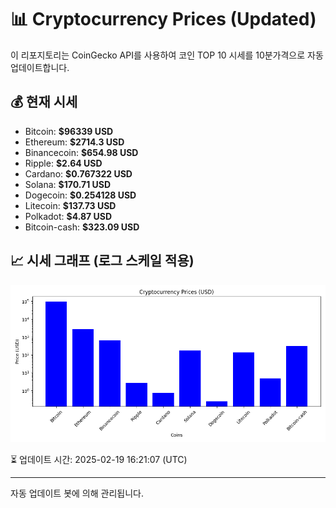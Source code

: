 
# 📊 Cryptocurrency Prices (Updated)

이 리포지토리는 CoinGecko API를 사용하여 코인 TOP 10 시세를 10분가격으로 자동 업데이트합니다.

## 💰 현재 시세
- Bitcoin: **$96339 USD**
- Ethereum: **$2714.3 USD**
- Binancecoin: **$654.98 USD**
- Ripple: **$2.64 USD**
- Cardano: **$0.767322 USD**
- Solana: **$170.71 USD**
- Dogecoin: **$0.254128 USD**
- Litecoin: **$137.73 USD**
- Polkadot: **$4.87 USD**
- Bitcoin-cash: **$323.09 USD**

## 📈 시세 그래프 (로그 스케일 적용)
![Crypto Prices](crypto_prices.png)

⏳ 업데이트 시간: 2025-02-19 16:21:07 (UTC)

---
자동 업데이트 봇에 의해 관리됩니다.
